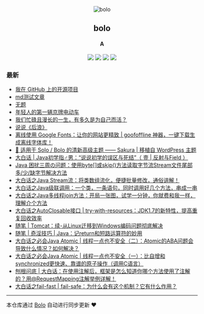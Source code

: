 <p align="center"><img alt="bolo" src="https://www.stackoverflow.wiki/blog/images/favicon.png"></p><h2 align="center">
bolo
</h2>

<h4 align="center">A</h4>
<p align="center"><a title="bolo" target="_blank" href="https://github.com/adlered/bolo-blog"><img src="https://img.shields.io/github/last-commit/adlered/bolo-blog.svg?style=flat-square&color=FF9900"></a>
<a title="GitHub repo size in bytes" target="_blank" href="https://github.com/adlered/bolo-blog"><img src="https://img.shields.io/github/repo-size/adlered/bolo-blog.svg?style=flat-square"></a>
<a title="Bolo Version" target="_blank" href="https://github.com/adlered/bolo-solo"><img src="https://img.shields.io/badge/bolo-v2.4 稳定版-f1e05a.svg?style=flat-square&color=blueviolet"></a>
<a title="Hits" target="_blank" href="https://github.com/88250/hits"><img src="https://hits.b3log.org/adlered/bolo-blog.svg"></a></p>

### 最新

* [我在 GitHub 上的开源项目](https://114.246.229.39/github)
* [md测试文章](https://114.246.229.39/articles/2021/03/07/1615082599839.html)
* [无题](https://114.246.229.39/articles/2020/12/09/1607515558918.html)
* [年轻人的第一辆京牌电动车](https://114.246.229.39/articles/2020/09/07/1599452229158.html)
* [我们忙碌且漫长的一生，有多久是为自己而活？](https://114.246.229.39/articles/2020/09/01/1598975839751.html)
* [说说《后浪》](https://114.246.229.39/articles/2020/05/05/1588692897995.html)
* [离线使用 Google Fonts：让你的网站更精致 | goofoffline 神器，一键下载生成离线字体库！](https://114.246.229.39/articles/2020/04/23/1587654872933.html)
* [🎨 适用于 Solo / Bolo 的清新高级主题 —— Sakura | 移植自 WordPress 主题](https://114.246.229.39/articles/2020/03/28/1585384897191.html)
* [大白话 | Java初学指♂男：“说说初学的误区与死结”（ 壹 | 反射与Field ）](https://114.246.229.39/articles/2019/10/14/1571061168019.html)
* [Java 困扰三周の问题：使用byte[]或skip()方法读取字节流Stream文件尾部多/少/缺字节解决方法](https://114.246.229.39/articles/2019/09/18/1568775827764.html)
* [大白话之Java Stream流：将类数组流化，便捷批量修改，通俗讲解！](https://114.246.229.39/articles/2019/08/12/1565616272019.html)
* [大白话之Java级联调用：一个类，一条语句，同时调用好几个方法，串成一串](https://114.246.229.39/articles/2019/07/18/1563421403678.html)
* [大白话之Java多线程join方法：开局一张图，试学一分钟，你就费和我一样，理解介个方法](https://114.246.229.39/articles/2019/07/10/1562746878327.html)
* [大白话之AutoClosable接口 | try-with-resources：JDK1.7的新特性，提高重复回收效率](https://114.246.229.39/articles/2019/07/02/1562047491184.html)
* [随笔 | Tomcat：续-从Linux迁移到Windows编码问题彻底解决](https://114.246.229.39/articles/2019/06/27/1561621252210.html)
* [随笔 | 奇淫技巧 | Java：记return和短路运算符的妙用](https://114.246.229.39/articles/2019/06/21/1561085339073.html)
* [大白话之必会Java Atomic | 线程一点也不安全（二）：Atomic的ABA问题会导致什么情况？如何解决？](https://114.246.229.39/articles/2019/06/21/1561078704802.html)
* [大白话之必会Java Atomic | 线程一点也不安全（一）：比自增和synchronized更快速、靠谱的原子操作（调用C语言）](https://114.246.229.39/articles/2019/06/11/1560256379324.html)
* [刨根问底 | 大白话：在使用注解后，框架是怎么知道你哪个方法使用了注解的？用@RequestMapping注解举例详解！](https://114.246.229.39/articles/2019/06/10/1560148614406.html)
* [大白话之fail-fast | fail-safe：为什么会有这个机制？它有什么作用？](https://114.246.229.39/articles/2019/06/08/1559980283121.html)



---

本仓库通过 [Bolo](https://github.com/adlered/bolo-solo) 自动进行同步更新 ❤️ 